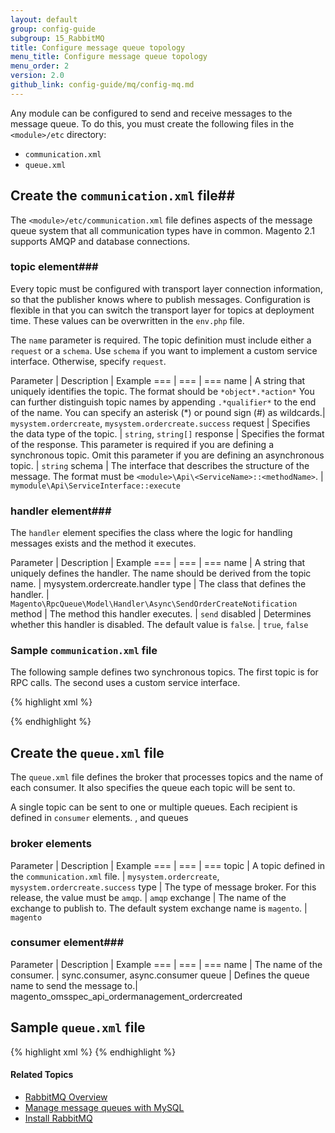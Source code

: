 ```yaml
---
layout: default
group: config-guide
subgroup: 15_RabbitMQ
title: Configure message queue topology
menu_title: Configure message queue topology
menu_order: 2
version: 2.0
github_link: config-guide/mq/config-mq.md
---
```

Any module can be configured to send and receive messages to the message queue. To do this, you must create the following files in the `<module>/etc` directory:

* `communication.xml`
* `queue.xml`

## Create the `communication.xml` file##

The `<module>/etc/communication.xml` file defines aspects of the message queue system that all communication types have in common. Magento 2.1 supports AMQP and database connections.

### topic element###

Every topic must be configured with transport layer connection information, so that the publisher knows where to publish messages. Configuration is flexible in that you can switch the transport layer for topics at deployment time. These values can be overwritten in the `env.php` file.

The `name` parameter is required. The topic definition must include either a `request` or a `schema`. Use `schema` if you want to implement a custom service interface.  Otherwise, specify `request`.

Parameter | Description | Example
=== | === | ===
name | A string that uniquely identifies the topic. The format should be `*object*.*action*` You can further distinguish topic names by appending `.*qualifier*` to the end of the name. You can specify an asterisk (\*) or pound sign (\#) as wildcards.| `mysystem.ordercreate`, `mysystem.ordercreate.success`
request | Specifies the data type of the topic. | `string`, `string[]`
response | Specifies the format of the response. This parameter is required if you are defining a synchronous topic. Omit this parameter if you are defining an asynchronous topic. | `string`
schema | The interface that describes the structure of the message. The format must be  `<module>\Api\<ServiceName>::<methodName>`. | `mymodule\Api\ServiceInterface::execute`

### handler element###
The `handler` element specifies the class where the logic for handling messages exists and the method it executes.

Parameter | Description | Example
=== | === | ===
name | A string that uniquely defines the handler. The name should be derived from the topic name.  | mysystem.ordercreate.handler
type | The class that defines the handler. | `Magento\RpcQueue\Model\Handler\Async\SendOrderCreateNotification`
method | The method this handler executes. | `send`
disabled | Determines whether this handler is disabled. The default value is `false`. | `true`, `false`

### Sample `communication.xml` file
The following sample defines two synchronous topics. The first topic is for RPC calls. The second uses a custom service interface.

{% highlight xml %}
<?xml version="1.0"?>
<config xmlns:xsi="http://www.w3.org/2001/XMLSchema-instance" xsi:noNamespaceSchemaLocation="urn:magento:framework-message-queue:etc/queue.xsd">
<topic name="synchronous.rpc.test" request="string" response="string">
    <handler name="processRpcRequest" type="Magento\TestModuleSynchronousAmqp\Model\RpcRequestHandler" method="process"/>
</topic>
<topic name="magento.testModuleSynchronousAmqp.api.serviceInterface.execute" schema="Magento\TestModuleSynchronousAmqp\Api\ServiceInterface::execute">
    <handler name="processRemoteRequest" type="Magento\TestModuleSynchronousAmqp\Model\RpcRequestHandler" method="process"/>
</topic>
</config>
{% endhighlight %}

## Create the `queue.xml` file ##
The `queue.xml` file defines the broker that processes topics and the name of each consumer. It also specifies the queue each topic will be sent to.

A single topic can be sent to one or multiple queues. Each recipient is defined in `consumer` elements. , and queues

### broker elements
Parameter | Description | Example
=== | === | ===
topic | A topic defined in the `communication.xml` file. | `mysystem.ordercreate`, `mysystem.ordercreate.success`
type | The type of message broker. For this release, the value must be `amqp`. | `amqp`
exchange | The name of the exchange to publish to. The default system exchange name is `magento`. | `magento`

### consumer element###
Parameter | Description | Example
=== | === | ===
name | The name of the consumer.  | sync.consumer, async.consumer
queue | Defines the queue name to send the message to.| magento_omsspec_api_ordermanagement_ordercreated

## Sample `queue.xml` file ##
{% highlight xml %}
<config xmlns:xsi="http://www.w3.org/2001/XMLSchema-instance" xsi:noNamespaceSchemaLocation="urn:magento:framework-message-queue:etc/queue.xsd">
    <broker topic="synchronous.rpc.test" type="amqp" exchange="magento">
        <queue consumer="synchronousRpcTestConsumer" name="synchronous.rpc.test" consumerInstance="Magento\Framework\MessageQueue\Rpc\Consumer"/>
    </broker>
    <broker topic="magento.testModuleSynchronousAmqp.api.serviceInterface.execute" type="amqp" exchange="magento">
        <queue consumer="RemoteServiceTestConsumer" name="queue.magento.testModuleSynchronousAmqp.api.serviceInterface.execute" consumerInstance="Magento\Framework\MessageQueue\Rpc\Consumer"/>
    </broker>
</config>
{% endhighlight %}

#### Related Topics
*	<a href="{{page.baseurl}}config-guide/mq/rabbitmq-overview.html">RabbitMQ Overview</a>
*	<a href="{{page.baseurl}}config-guide/mq/manage-mysql.html">Manage message queues with MySQL</a>
*	<a href="{{page.baseurl}}install-gde/prereq/install-rabbitmq.html">Install RabbitMQ</a>
